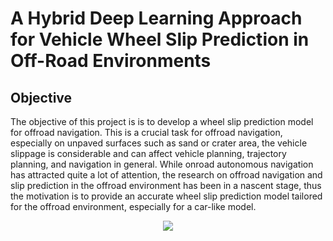 # A Hybrid Deep Learning Approach for Vehicle Wheel Slip Prediction in Off-Road Environments 
## Objective
The objective of this project is is to develop a wheel slip prediction model for offroad navigation. This is a crucial task for offroad navigation, especially on unpaved surfaces such as sand or crater area, the vehicle slippage is considerable and can affect vehicle planning, trajectory planning, and navigation in general. While onroad autonomous navigation has attracted quite a lot of attention, the research on offroad navigation and slip prediction in the offroad environment has been in a nascent stage, thus the motivation is to provide an accurate wheel slip prediction model tailored for the offroad environment, especially for a car-like model.
<p align="center">
  <img src=https://github.com/must23/av-lab.github.io/blob/master/1-research/Offroad_AGV-Slip-Prediction-img/GIF_MUSTOFA_OP.gif?raw=true>
</p>
